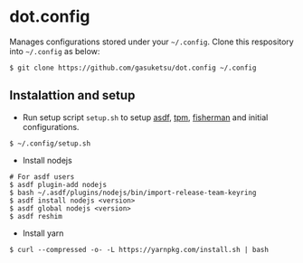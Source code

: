 # dot.config
Manages configurations stored under your `~/.config`.
Clone this respository into `~/.config` as below:

```
$ git clone https://github.com/gasuketsu/dot.config ~/.config
```

## Instalattion and setup

* Run setup script `setup.sh` to setup [asdf](https://github.com/asdf-vm/asdf), [tpm](https://github.com/tmux-plugins/tpm), [fisherman](https://github.com/jorgebucaran/fisher) and initial configurations.

```
$ ~/.config/setup.sh
```

* Install nodejs

```
# For asdf users
$ asdf plugin-add nodejs
$ bash ~/.asdf/plugins/nodejs/bin/import-release-team-keyring
$ asdf install nodejs <version>
$ asdf global nodejs <version>
$ asdf reshim
```

* Install yarn

```
$ curl --compressed -o- -L https://yarnpkg.com/install.sh | bash
```

